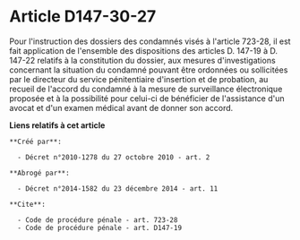 # Article D147-30-27

Pour l'instruction des dossiers des condamnés visés à l'article 723-28, il est fait application de l'ensemble des
dispositions des articles D. 147-19 à D. 147-22 relatifs à la constitution du dossier, aux mesures d'investigations
concernant la situation du condamné pouvant être ordonnées ou sollicitées par le directeur du service pénitentiaire
d'insertion et de probation, au recueil de l'accord du condamné à la mesure de surveillance électronique proposée et à la
possibilité pour celui-ci de bénéficier de l'assistance d'un avocat et d'un examen médical avant de donner son accord.

**Liens relatifs à cet article**

	**Créé par**:

	  - Décret n°2010-1278 du 27 octobre 2010 - art. 2

	**Abrogé par**:

	  - Décret n°2014-1582 du 23 décembre 2014 - art. 11

	**Cite**:

	  - Code de procédure pénale - art. 723-28
	  - Code de procédure pénale - art. D147-19
